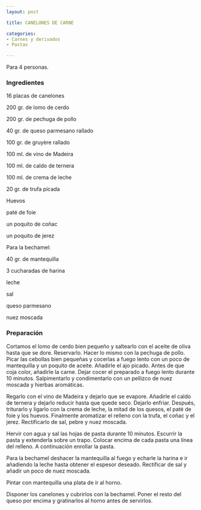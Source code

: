 ```yaml
---
layout: post

title: CANELONES DE CARNE

categories:
- Carnes y derivados
- Pastas

---
```

Para 4 personas.

<h3>Ingredientes</h3>

16 placas de canelones

200 gr. de lomo de cerdo

200 gr. de pechuga de pollo

40 gr. de queso parmesano rallado

100 gr. de gruyère rallado

100 ml. de vino de Madeira

100 ml. de caldo de ternera

100 ml. de crema de leche

20 gr. de trufa picada

Huevos

paté de foie

un poquito de coñac

un poquito de jerez

Para la bechamel:

40 gr. de mantequilla

3 cucharadas de harina

leche

sal

queso parmesano

nuez moscada

<h3>Preparación</h3>

Cortamos el lomo de cerdo bien pequeño y saltearlo con el aceite de oliva hasta que se dore. Reservarlo. Hacer lo mismo con la pechuga de pollo. Picar las cebollas bien pequeñas y cocerlas a fuego lento con un poco de mantequilla y un poquito de aceite. Añadirle el ajo picado. Antes de que coja color, añadirle la carne. Dejar cocer el preparado a fuego lento durante 10 minutos. Salpimentarlo y condimentarlo con un pellizco de nuez moscada y hierbas aromáticas.

Regarlo con el vino de Madeira y dejarlo que se evapore. Añadirle el caldo de ternera y dejarlo reducir hasta que quede seco. Dejarlo enfriar. Después, triturarlo y ligarlo con la crema de leche, la mitad de los quesos, el paté de foie y los huevos. Finalmente aromatizar el relleno con la trufa, el coñac y el jerez. Rectificarlo de sal, pebre y nuez moscada.

Hervir con agua y sal las hojas de pasta durante 10 minutos. Escurrir la pasta y extenderla sobre un trapo. Colocar encima de cada pasta una línea del relleno. A continuación enrollar la pasta.

Para la bechamel deshacer la mantequilla al fuego y echarle la harina e ir añadiendo la leche hasta obtener el espesor deseado. Rectificar de sal y añadir un poco de nuez moscada.

Pintar con mantequilla una plata de ir al horno.

Disponer los canelones y cubrirlos con la bechamel. Poner el resto del queso por encima y gratinarlos al horno antes de servirlos.